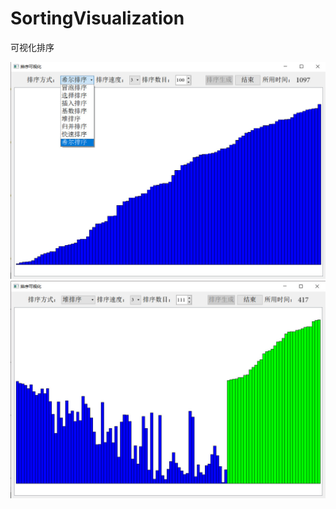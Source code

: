 # SortingVisualization
可视化排序

![](https://github.com/bing-dong/SortingVisualization/raw/master/readmePics/2018-05-01_205048.jpg)
![](https://github.com/bing-dong/SortingVisualization/raw/master/readmePics/2018-05-01_204928.jpg)
